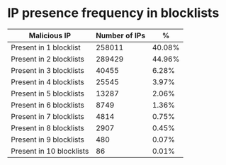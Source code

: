 # IP presence frequency in blocklists
| Malicious IP | Number of IPs | % |
|----|----|----|
| Present in 1 blocklist | 258011 | 40.08% |
| Present in 2 blocklists | 289429 | 44.96% |
| Present in 3 blocklists | 40455 | 6.28% |
| Present in 4 blocklists | 25545 | 3.97% |
| Present in 5 blocklists | 13287 | 2.06% |
| Present in 6 blocklists | 8749 | 1.36% |
| Present in 7 blocklists | 4814 | 0.75% |
| Present in 8 blocklists | 2907 | 0.45% |
| Present in 9 blocklists | 480 | 0.07% |
| Present in 10 blocklists | 86 | 0.01% |
